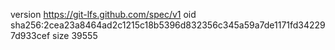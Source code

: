 version https://git-lfs.github.com/spec/v1
oid sha256:2cea23a8464ad2c1215c18b5396d832356c345a59a7de1171fd342297d933cef
size 39555
